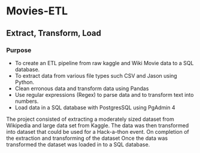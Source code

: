 # Movies-ETL
## Extract, Transform, Load

### Purpose
- To create an ETL pipeline from raw kaggle and Wiki Movie data to a SQL database.
- To extract data from various file types such CSV and Jason using Python.
- Clean erronous data and transform data using Pandas
- Use regular expressions (Regex) to parse data and to transform text into numbers.
- Load data in a SQL database with PostgresSQL using PgAdmin 4

The project consisted of extracting a moderately sized dataset from Wikipedia and large data set from Kaggle.  The data was then transformed into dataset that could be used for a Hack-a-thon event. On completion of the extraction and transforming of the dataset Once the data was transformed the dataset was loaded in to a SQL database.
